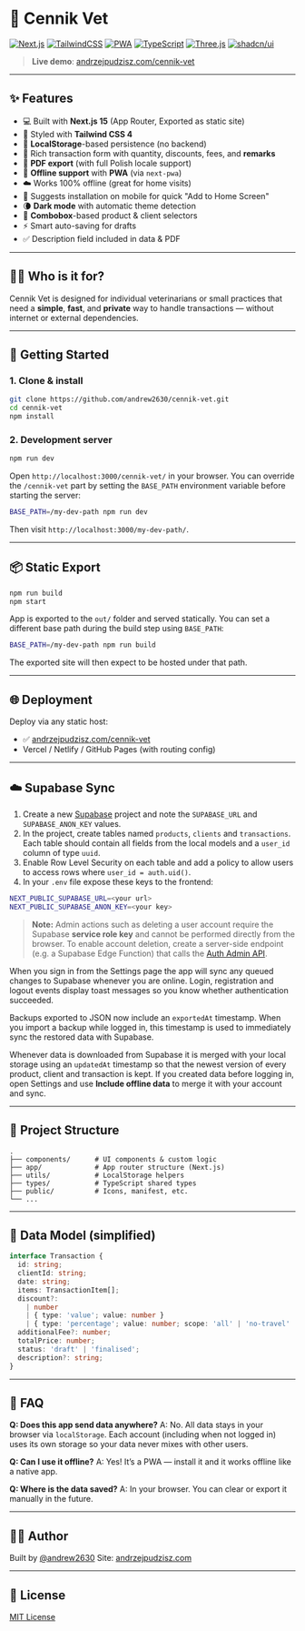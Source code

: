 # 🐾 Cennik Vet

[![Next.js](https://img.shields.io/badge/Next.js-15-blue?style=flat-square)](https://nextjs.org/)
[![TailwindCSS](https://img.shields.io/badge/TailwindCSS-4.x-38bdf8?style=flat-square&logo=tailwindcss&logoColor=white)](https://tailwindcss.com/)
[![PWA](https://img.shields.io/badge/PWA-enabled-5cb85c?style=flat-square)](https://web.dev/progressive-web-apps/)
[![TypeScript](https://img.shields.io/badge/TypeScript-5-blue?style=flat-square&logo=typescript)](https://www.typescriptlang.org/)
[![Three.js](https://img.shields.io/badge/Three.js-000?logo=threedotjs&logoColor=fff)](https://threejs.org/)
[![shadcn/ui](https://img.shields.io/badge/shadcn%2Fui-000?logo=shadcnui&logoColor=fff)](https://ui.shadcn.com/)

> **Live demo**: [andrzejpudzisz.com/cennik-vet](https://andrzejpudzisz.com/cennik-vet)

---

## ✨ Features

- 💻 Built with **Next.js 15** (App Router, Exported as static site)
- 🎨 Styled with **Tailwind CSS 4**
- 🧠 **LocalStorage**-based persistence (no backend)
- 📝 Rich transaction form with quantity, discounts, fees, and **remarks**
- 📄 **PDF export** (with full Polish locale support)
- 🔌 **Offline support** with **PWA** (via `next-pwa`)
- ☁️ Works 100% offline (great for home visits)
- 📲 Suggests installation on mobile for quick "Add to Home Screen"
- 🌘 **Dark mode** with automatic theme detection
- 🧾 **Combobox**-based product & client selectors
- ⚡ Smart auto-saving for drafts
- ✅ Description field included in data & PDF

---

## 🧑‍⚕️ Who is it for?

Cennik Vet is designed for individual veterinarians or small practices that need a **simple**, **fast**, and **private** way to handle transactions — without internet or external dependencies.

---

## 🚀 Getting Started

### 1. Clone & install

```bash
git clone https://github.com/andrew2630/cennik-vet.git
cd cennik-vet
npm install
````

### 2. Development server

```bash
npm run dev
```

Open `http://localhost:3000/cennik-vet/` in your browser. You can override the
`/cennik-vet` part by setting the `BASE_PATH` environment variable before
starting the server:

```bash
BASE_PATH=/my-dev-path npm run dev
```

Then visit `http://localhost:3000/my-dev-path/`.

---

## 📦 Static Export

```bash
npm run build
npm start
```

App is exported to the `out/` folder and served statically. You can set a
different base path during the build step using `BASE_PATH`:

```bash
BASE_PATH=/my-dev-path npm run build
```

The exported site will then expect to be hosted under that path.

---

## 🌐 Deployment

Deploy via any static host:

* ✅ [andrzejpudzisz.com/cennik-vet](https://andrzejpudzisz.com/cennik-vet)
* Vercel / Netlify / GitHub Pages (with routing config)

---

## ☁️ Supabase Sync

1. Create a new [Supabase](https://supabase.com/) project and note the `SUPABASE_URL` and `SUPABASE_ANON_KEY` values.
2. In the project, create tables named `products`, `clients` and `transactions`. Each table should contain all fields from the local models and a `user_id` column of type `uuid`.
3. Enable Row Level Security on each table and add a policy to allow users to access rows where `user_id = auth.uid()`.
4. In your `.env` file expose these keys to the frontend:

```bash
NEXT_PUBLIC_SUPABASE_URL=<your url>
NEXT_PUBLIC_SUPABASE_ANON_KEY=<your key>
```
> **Note:** Admin actions such as deleting a user account require the Supabase **service role key** and cannot be performed directly from the browser. To enable account deletion, create a server-side endpoint (e.g. a Supabase Edge Function) that calls the [Auth Admin API](https://supabase.com/docs/reference/javascript/auth-admin-deleteuser).


When you sign in from the Settings page the app will sync any queued changes to Supabase whenever you are online. Login, registration and logout events display toast messages so you know whether authentication succeeded.

Backups exported to JSON now include an `exportedAt` timestamp. When you import a backup while logged in, this timestamp is used to immediately sync the restored data with Supabase.

Whenever data is downloaded from Supabase it is merged with your local storage using an `updatedAt` timestamp so that the newest version of every product, client and transaction is kept.
If you created data before logging in, open Settings and use **Include offline data** to merge it with your account and sync.

---

## 📁 Project Structure

```
.
├── components/      # UI components & custom logic
├── app/             # App router structure (Next.js)
├── utils/           # LocalStorage helpers
├── types/           # TypeScript shared types
├── public/          # Icons, manifest, etc.
└── ...
```

---

## 🧾 Data Model (simplified)

```ts
interface Transaction {
  id: string;
  clientId: string;
  date: string;
  items: TransactionItem[];
  discount?:
    | number
    | { type: 'value'; value: number }
    | { type: 'percentage'; value: number; scope: 'all' | 'no-travel' | 'services' | 'products' };
  additionalFee?: number;
  totalPrice: number;
  status: 'draft' | 'finalised';
  description?: string;
}
```
---

## 🙋 FAQ

**Q: Does this app send data anywhere?**
A: No. All data stays in your browser via `localStorage`. Each account (including when not logged in) uses its own storage so your data never mixes with other users.

**Q: Can I use it offline?**
A: Yes! It’s a PWA — install it and it works offline like a native app.

**Q: Where is the data saved?**
A: In your browser. You can clear or export it manually in the future.

---

## 🧑‍💻 Author

Built by [@andrew2630](https://github.com/andrew2630)
Site: [andrzejpudzisz.com](https://andrzejpudzisz.com)

---

## 🪪 License

[MIT License](./LICENSE)
